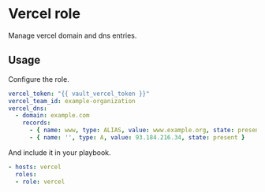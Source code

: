 # Vercel role

Manage vercel domain and dns entries.

## Usage

Configure the role.

```yml
vercel_token: "{{ vault_vercel_token }}"
vercel_team_id: example-organization
vercel_dns:
  - domain: example.com
    records:
      - { name: www, type: ALIAS, value: www.example.org, state: present }
      - { name: '', type: A, value: 93.184.216.34, state: present }
```

And include it in your playbook.

```yml
- hosts: vercel
  roles:
  - role: vercel
```
